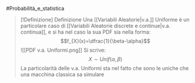 #Probabilità_e_statistica 
>[!Definizione]  Definizione
>Una [[Variabili Aleatorie|v.a.]] Uniforme è un particolare caso di [[Variabili Aleatorie discrete e continue|v.a. continua]], e si ha nel caso la sua PDF sia nella forma:
>$$f_{X}(x)=\dfrac{1}{\beta-\alpha}$$
>![[PDF v.a. Uniformi.png]]
>Si scrive:
>$$X\sim Unif(\alpha,\beta)$$
>La particolarità delle v.a. Uniformi sta nel fatto che sono le uniche che una macchina classica sa simulare
